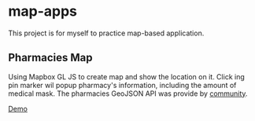 # map-apps

This project is for myself to practice map-based application.

## Pharmacies Map
Using Mapbox GL JS to create map and show the location on it. Click ing pin marker wil popup pharmacy's information, including the amount of medical mask.
The pharmacies GeoJSON API was provide by [community](https://g0v.hackmd.io/@kiang/mask-info).

[Demo](https://yuskawu.github.io/map-apps/demo/#/pharmacies-map)